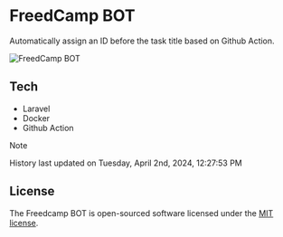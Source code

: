 # FreedCamp BOT

Automatically assign an ID before the task title based on Github Action.

![FreedCamp BOT](https://repository-images.githubusercontent.com/737932867/7d34798b-2680-471c-b089-a78a718d3d6a)

## Tech

- Laravel
- Docker
- Github Action

> [!NOTE]  
> History last updated on Tuesday, April 2nd, 2024, 12:27:53 PM

## License

The Freedcamp BOT is open-sourced software licensed under the [MIT license](https://opensource.org/licenses/MIT).
